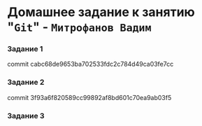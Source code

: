 # Домашнее задание к занятию "`Git`" - `Митрофанов Вадим`


### Задание 1
commit cabc68de9653ba702533fdc2c784d49ca03fe7cc


### Задание 2
commit 3f93a6f820589cc99892af8bd601c70ea9ab03f5


### Задание 3
